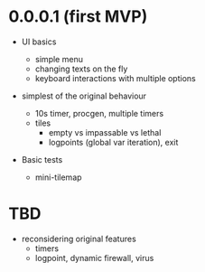 # 0.0.0.1 (first MVP)

* UI basics
    * simple menu
    * changing texts on the fly
    * keyboard interactions with multiple options

* simplest of the original behaviour
    * 10s timer, procgen, multiple timers
    * tiles
        * empty vs impassable vs lethal 
        * logpoints (global var iteration), exit

* Basic tests
    * mini-tilemap

# TBD

* reconsidering original features
    * timers
    * logpoint, dynamic firewall, virus
